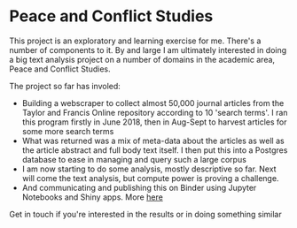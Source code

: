 # Peace and Conflict Studies

This project is an exploratory and learning exercise for me. There's a number of components to it. By and large I am ultimately interested in doing a big text analysis project on a number of domains in the academic area, Peace and Conflict Studies. 

The project so far has involed:
* Building a webscraper to collect almost 50,000 journal articles from the Taylor and Francis Online repository according to 10 'search terms'. I ran this program firstly in June 2018, then in Aug-Sept to harvest articles for some more search terms
* What was returned was a mix of meta-data about the articles as well as the article abstract and full body text itself. I then put this into a Postgres database to ease in managing and query such a large corpus
* I am now starting to do some analysis, mostly descriptive so far. Next will come the text analysis, but compute power is proving a challenge.
* And communicating and publishing this on Binder using Jupyter Notebooks and Shiny apps. More [here](https://github.com/paddytobias/pc_publications_binder)

 Get in touch if you're interested in the results or in doing something similar
